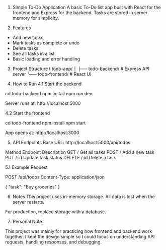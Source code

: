 1. Simple To-Do Application
A basic To-Do list app built with React for the frontend and Express for the backend.
Tasks are stored in server memory for simplicity.

2. Features

- Add new tasks
- Mark tasks as complete or undo
- Delete tasks
- See all tasks in a list
- Basic loading and error handling

3. Project Structure
 t
todo-app/
│
├── todo-backend/     # Express API server
└── todo-frontend/    # React UI

4. How to Run
4.1 Start the backend

cd todo-backend
npm install
npm run dev

Server runs at: http://localhost:5000

4.2 Start the frontend

cd todo-frontend
npm install
npm start

App opens at: http://localhost:3000

5. API Endpoints
Base URL: http://localhost:5000/api/todos

Method	Endpoint	Description
GET      	/	    Get all tasks
POST	    /	    Add a new task
PUT	        /:id	Update task status
DELETE      /:id	Delete a task

5.1 Example Request

POST /api/todos
Content-Type: application/json

{
  "task": "Buy groceries"
}

6. Notes
This project uses in-memory storage. All data is lost when the server restarts.

For production, replace storage with a database.

7. Personal Note

This project was mainly for practicing how frontend and backend work together.
I kept the design simple so I could focus on understanding API requests, handling responses, and debugging. 